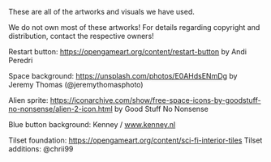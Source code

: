 These are all of the artworks and visuals we have used.

We do not own most of these artworks! For details regarding copyright and distribution, contact the respective owners!

Restart button: https://opengameart.org/content/restart-button by Andi Peredri

Space background: https://unsplash.com/photos/E0AHdsENmDg by Jeremy Thomas (@jeremythomasphoto)

Alien sprite: https://iconarchive.com/show/free-space-icons-by-goodstuff-no-nonsense/alien-2-icon.html by Good Stuff No Nonsense

Blue button background: Kenney / www.kenney.nl

Tilset foundation: https://opengameart.org/content/sci-fi-interior-tiles
Tilset additions: @chrii99